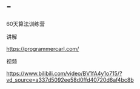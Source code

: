 # -
60天算法训练营

讲解

https://programmercarl.com/

视频

https://www.bilibili.com/video/BV1fA4y1o715/?vd_source=a337d5092ee58d0ffd40720d6af4bc8b
